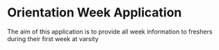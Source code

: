 # Orientation Week Application
The aim of this application is to provide all week information to freshers during their first week at varsity
